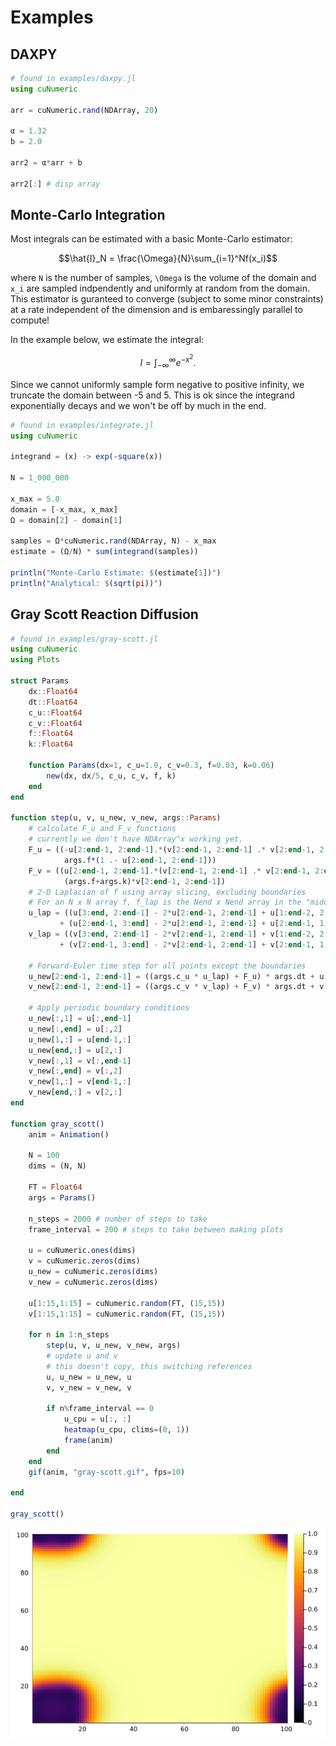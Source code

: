 # Examples


## DAXPY
```julia
# found in examples/daxpy.jl
using cuNumeric

arr = cuNumeric.rand(NDArray, 20)

α = 1.32
b = 2.0

arr2 = α*arr + b

arr2[:] # disp array
```
## Monte-Carlo Integration

Most integrals can be estimated with a basic Monte-Carlo estimator:

```math
\hat{I}_N = \frac{\Omega}{N}\sum_{i=1}^Nf(x_i)
```
where `N` is the number of samples, ``\Omega`` is the volume of the domain and ``x_i`` are sampled indpendently and uniformly at random from the domain. This estimator is guranteed to converge (subject to some minor constraints) at a rate independent of the dimension and is embaressingly parallel to compute!

In the example below, we estimate the integral:
```math
I = \int_{-\infty}^{\infty}e^{-x^2}.
```

Since we cannot uniformly sample form negative to positive infinity, we truncate the domain between -5 and 5. This is ok since the integrand exponentially decays and we won't be off by much in the end.
```julia
# found in examples/integrate.jl
using cuNumeric

integrand = (x) -> exp(-square(x))

N = 1_000_000

x_max = 5.0
domain = [-x_max, x_max]
Ω = domain[2] - domain[1]

samples = Ω*cuNumeric.rand(NDArray, N) - x_max 
estimate = (Ω/N) * sum(integrand(samples))

println("Monte-Carlo Estimate: $(estimate[1])")
println("Analytical: $(sqrt(pi))")
```
## Gray Scott Reaction Diffusion
```julia
# found in examples/gray-scott.jl
using cuNumeric
using Plots

struct Params
    dx::Float64
    dt::Float64
    c_u::Float64
    c_v::Float64
    f::Float64
    k::Float64

    function Params(dx=1, c_u=1.0, c_v=0.3, f=0.03, k=0.06)
        new(dx, dx/5, c_u, c_v, f, k)
    end
end

function step(u, v, u_new, v_new, args::Params)
    # calculate F_u and F_v functions
    # currently we don't have NDArray^x working yet. 
    F_u = ((-u[2:end-1, 2:end-1].*(v[2:end-1, 2:end-1] .* v[2:end-1, 2:end-1])) +
            args.f*(1 .- u[2:end-1, 2:end-1]))
    F_v = ((u[2:end-1, 2:end-1].*(v[2:end-1, 2:end-1] .* v[2:end-1, 2:end-1])) -
            (args.f+args.k)*v[2:end-1, 2:end-1])
    # 2-D Laplacian of f using array slicing, excluding boundaries
    # For an N x N array f, f_lap is the Nend x Nend array in the "middle"
    u_lap = ((u[3:end, 2:end-1] - 2*u[2:end-1, 2:end-1] + u[1:end-2, 2:end-1]) ./ args.dx^2 
           + (u[2:end-1, 3:end] - 2*u[2:end-1, 2:end-1] + u[2:end-1, 1:end-2]) ./ args.dx^2)
    v_lap = ((v[3:end, 2:end-1] - 2*v[2:end-1, 2:end-1] + v[1:end-2, 2:end-1]) ./ args.dx^2 
           + (v[2:end-1, 3:end] - 2*v[2:end-1, 2:end-1] + v[2:end-1, 1:end-2]) ./ args.dx^2)

    # Forward-Euler time step for all points except the boundaries
    u_new[2:end-1, 2:end-1] = ((args.c_u * u_lap) + F_u) * args.dt + u[2:end-1, 2:end-1]
    v_new[2:end-1, 2:end-1] = ((args.c_v * v_lap) + F_v) * args.dt + v[2:end-1, 2:end-1]

    # Apply periodic boundary conditions
    u_new[:,1] = u[:,end-1]
    u_new[:,end] = u[:,2]
    u_new[1,:] = u[end-1,:]
    u_new[end,:] = u[2,:]
    v_new[:,1] = v[:,end-1]
    v_new[:,end] = v[:,2]
    v_new[1,:] = v[end-1,:]
    v_new[end,:] = v[2,:]
end

function gray_scott()
    anim = Animation()

    N = 100
    dims = (N, N)

    FT = Float64
    args = Params()

    n_steps = 2000 # number of steps to take
    frame_interval = 200 # steps to take between making plots

    u = cuNumeric.ones(dims)
    v = cuNumeric.zeros(dims)
    u_new = cuNumeric.zeros(dims)
    v_new = cuNumeric.zeros(dims)

    u[1:15,1:15] = cuNumeric.random(FT, (15,15))
    v[1:15,1:15] = cuNumeric.random(FT, (15,15))

    for n in 1:n_steps
        step(u, v, u_new, v_new, args)
        # update u and v 
        # this doesn't copy, this switching references 
        u, u_new = u_new, u
        v, v_new = v_new, v

        if n%frame_interval == 0
            u_cpu = u[:, :]
            heatmap(u_cpu, clims=(0, 1))
            frame(anim)
        end
    end
    gif(anim, "gray-scott.gif", fps=10)

end

gray_scott()
```
![Simulation Output](./gray-scott.gif)
